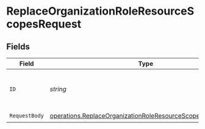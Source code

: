 # ReplaceOrganizationRoleResourceScopesRequest


## Fields

| Field                                                                                                                                      | Type                                                                                                                                       | Required                                                                                                                                   | Description                                                                                                                                |
| ------------------------------------------------------------------------------------------------------------------------------------------ | ------------------------------------------------------------------------------------------------------------------------------------------ | ------------------------------------------------------------------------------------------------------------------------------------------ | ------------------------------------------------------------------------------------------------------------------------------------------ |
| `ID`                                                                                                                                       | *string*                                                                                                                                   | :heavy_check_mark:                                                                                                                         | The unique identifier of the organization role.                                                                                            |
| `RequestBody`                                                                                                                              | [operations.ReplaceOrganizationRoleResourceScopesRequestBody](../../models/operations/replaceorganizationroleresourcescopesrequestbody.md) | :heavy_check_mark:                                                                                                                         | N/A                                                                                                                                        |